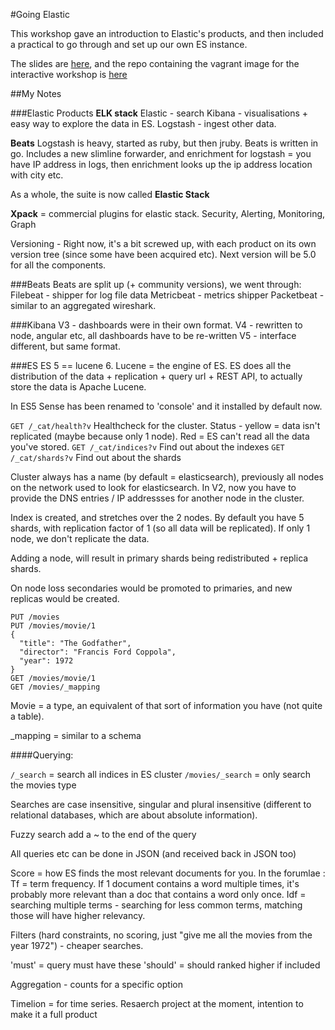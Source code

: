 #Going Elastic


This workshop gave an introduction to Elastic's products, and then included a practical to go through and set up our own ES instance. 

The slides are [here](ElasticStack.pdf), and the repo containing the vagrant image for the interactive workshop is [here](https://github.com/xeraa/vagrant-elastic-stack)

##My Notes

###Elastic Products
**ELK stack**
Elastic - search
Kibana - visualisations + easy way to explore the data in ES. 
Logstash - ingest other data. 
 
**Beats** 
Logstash is heavy, started as ruby, but then jruby. Beats is written in go. Includes a new slimline forwarder, and enrichment for logstash = you have IP address in logs, then enrichment looks up the ip address location with city etc. 

As a whole, the suite is now called **Elastic Stack** 

**Xpack** = commercial plugins for elastic stack. 
Security, Alerting, Monitoring, Graph

Versioning - 
Right now, it's a bit screwed up, with each product on its own version tree (since some have been acquired etc). Next version will be 5.0 for all the components. 

###Beats
Beats are split up (+ community versions), we went through:
Filebeat - shipper for log file data
Metricbeat - metrics shipper
Packetbeat - similar to an aggregated wireshark. 

###Kibana
V3 - dashboards were in their own format.
V4 - rewritten to node, angular etc, all dashboards have to be re-written
V5 - interface different, but same format. 



###ES
ES 5 == lucene 6. Lucene = the engine of ES. ES does all the distribution of the data + replication + query url + REST API, to actually store the data is Apache Lucene. 

In ES5 Sense has been renamed to 'console' and it installed by default now. 

`GET /_cat/health?v`
Healthcheck for the cluster. Status - yellow = data isn't replicated (maybe because only 1 node). 
Red = ES can't read all the data you've stored. 
`GET /_cat/indices?v`
Find out about the indexes
`GET /_cat/shards?v`
Find out about the shards

Cluster always has a name (by default = elasticsearch), previously all nodes on the network used to look for elasticsearch. 
In V2, now you have to provide the DNS entries / IP addressses for another node in the cluster. 

Index is created, and stretches over the 2 nodes. By default you have 5 shards, with replication factor of 1 (so all data will be replicated). If only 1 node, we don't replicate the data. 

Adding a node, will result in primary shards being redistributed + replica shards. 

On node loss secondaries would be promoted to primaries, and new replicas would be created. 

```
PUT /movies 
PUT /movies/movie/1
{
  "title": "The Godfather",  "director": "Francis Ford Coppola",  "year": 1972
}GET /movies/movie/1GET /movies/_mapping
```

Movie = a type, an equivalent of that sort of information you have (not quite a table). 

_mapping = similar to a schema

####Querying:

`/_search` = search all indices in ES cluster
`/movies/_search` = only search the movies type

Searches are case insensitive, singular and plural insensitive (different to relational databases, which are about absolute information). 

Fuzzy search add a ~ to the end of the query

All queries etc can be done in JSON (and received back in JSON too)

Score = how ES finds the most relevant documents for you. In the forumlae :
Tf = term frequency. If 1 document contains a word multiple times, it's probably more relevant than a doc that contains a word only once. 
Idf = searching multiple terms - searching for less common terms, matching those will have higher relevancy. 

Filters (hard constraints, no scoring, just "give me all the movies from the year 1972") - cheaper searches. 

'must' = query must have these
'should' = should ranked higher if included

Aggregation - counts for a specific option

Timelion = for time series. Resaerch project at the moment, intention to make it a full product

